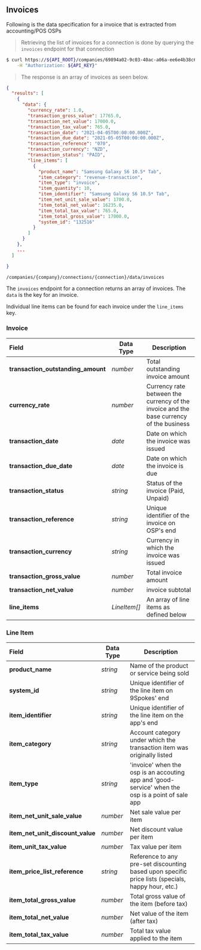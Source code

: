 ## Invoices

Following is the data specification for a invoice that is extracted from accounting/POS OSPs

> Retrieving the list of invoices for a connection is done by querying the `invoices` endpoint for that connection

```sh
$ curl https://${API_ROOT}/companies/69894a02-9c03-40ac-a06a-ee6e4b38c6fb/connections/52684382-abff-45fa-a3f2-ced175adfe61/invoices \
    -H "Authorization: ${API_KEY}"
```

> The response is an array of invoices as seen below.

```json
{
  "results": [
    {
      "data": {
        "currency_rate": 1.0,
        "transaction_gross_value": 17765.0,
        "transaction_net_value": 17000.0,
        "transaction_tax_value": 765.0,
        "transaction_date": "2021-04-05T00:00:00.000Z",
        "transaction_due_date": "2021-05-05T00:00:00.000Z",
        "transaction_reference": "070",
        "transaction_currency": "NZD",
        "transaction_status": "PAID",
        "line_items": [
          {
            "product_name": "Samsung Galaxy S6 10.5* Tab",
            "item_category": "revenue-transaction",
            "item_type": "invoice",
            "item_quantity": 10,
            "item_identifier": "Samsung Galaxy S6 10.5* Tab",
            "item_net_unit_sale_value": 1700.0,
            "item_total_net_value": 16235.0,
            "item_total_tax_value": 765.0,
            "item_total_gross_value": 17000.0,
            "system_id": "132516"
          }
        ]
      }
    },
    ...
  ]

}

```

<span class="api api-get"></span> <code>/companies/{company}/connections/{connection}/data/invoices</code>

The `invoices` endpoint for a connection returns an array of invoices. The `data` is the key for an invoice.

Individual line items can be found for each invoice under the `line_items` key.
### Invoice

| Field                              | Data Type    | Description                                                                             |
| :--------------------------------- | ------------ | --------------------------------------------------------------------------------------- |
| **transaction_outstanding_amount** | *number*     | Total outstanding invoice amount                                                        |
| **currency_rate**                  | *number*     | Currency rate between the currency of the invoice and the base currency of the business |
| **transaction_date**               | *date*       | Date on which the invoice was issued                                                    |
| **transaction_due_date**           | *date*       | Date on which the invoice is due                                                        |
| **transaction_status**             | *string*     | Status of the invoice (Paid, Unpaid)                                                    |
| **transaction_reference**          | *string*     | Unique identifier of the invoice on OSP's end                                           |
| **transaction_currency**           | *string*     | Currency in which the invoice was issued                                                |
| **transaction_gross_value**        | *number*     | Total invoice amount                                                                    |
| **transaction_net_value**          | *number*     | invoice subtotal                                                                        |
| **line_items**                     | *LineItem[]* | An array of line items as defined below                                                 |

### Line Item

| Field                            | Data Type | Description                                                               |
| :------------------------------- | --------- | ------------------------------------------------------------------------- |
| **product_name**                 | *string*  | Name of the product or service being sold
| **system_id**                    | *string*  | Unique identifier of the line item on 9Spokes' end                      |
| **item_identifier**              | *string*  | Unique identifier of the line item on the app's end                           |
| **item_category**                | *string*  | Account category under which the transaction item was originally listed |
| **item_type**                    | *string*  | 'invoice' when the osp is an accouting app and 'good-service' when the osp is a point of sale app |
| **item_net_unit_sale_value**     | *number*  | Net sale value per item |
| **item_net_unit_discount_value** | *number*  | Net discount value per item |
| **item_unit_tax_value**          | *number*  | Tax value per item |
| **item_price_list_reference**    | *string*  | Reference to any pre-set discounting based upon specific price lists (specials, happy hour, etc.) |
| **item_total_gross_value**       | *number*  | Total gross value of the item (before tax) |
| **item_total_net_value**         | *number*  | Net value of the item (after tax) |
| **item_total_tax_value**         | *number*  | Total tax value applied to the item | 
